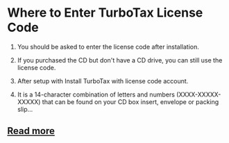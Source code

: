# Where to Enter TurboTax License Code

1. You should be asked to enter the license code after installation.

2. If you purchased the CD but don't have a CD drive, you can still use the license code.

3. After setup with Install TurboTax with license code account.

4. It is a 14-character combination of letters and numbers (XXXX-XXXXX-XXXXX) that can be found on your CD box insert, envelope or packing slip... 
## [Read more](https://sites.google.com/a/turbotax.ca-download.com/licensecode/)
